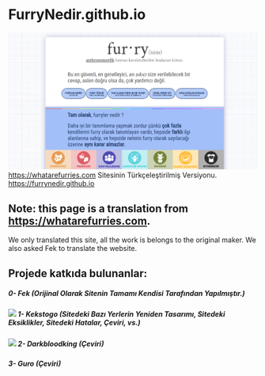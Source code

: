 # FurryNedir.github.io
![owo](https://raw.githubusercontent.com/FurryNedir/FurryNedir.github.io/main/img/graph_preview.png)
https://whatarefurries.com Sitesinin Türkçeleştirilmiş Versiyonu. https://furrynedir.github.io
## Note: this page is a translation from https://whatarefurries.com.
We only translated this site, all the work is belongs to the original maker. We also asked Fek to translate the website.
## Projede katkıda bulunanlar:
##### 0- Fek (Orijinal Olarak Sitenin Tamamı Kendisi Tarafından Yapılmıştır.)
##### ![](https://avatars.githubusercontent.com/u/67545942?s=48&v=4) 1- Kekstogo (Sitedeki Bazı Yerlerin Yeniden Tasarımı, Sitedeki Eksiklikler, Sitedeki Hatalar, Çeviri, vs.)
##### ![](https://avatars.githubusercontent.com/u/71722525?s=48&v=4) 2- Darkbloodking (Çeviri)
##### 3- Guro (Çeviri)


